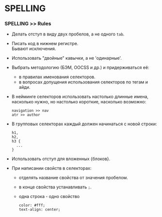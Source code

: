 # SPELLING

### SPELLING >> Rules
- Делать отступ в виду двух пробелов, а не одного `tab`.
- Писать код в нижнем регистре.  
Бывают исключения.
- Использовать "двойные" кавычки, а не 'одинарные'.
- Выбрать методологию (БЭМ, OOCSS и др.) и придерживаться её:
  - в правилах именования селекторов.
  - в вопросах допущения использования селекторов по тегам и айди.
- В нейминге селекторов использовать настолько длинные имена, насколько
нужно, но настолько короткие, насколько возможно:

  ```
  navigation >> nav
  atr >> author
  ```
- В групповых селекторах каждый должен начинаться с новой строки:

  ```
  h1,
  h2,
  h3 {
    ...
  }
  ```
- Использовать отступ для вложенных {блоков}.
- При написании свойств в селекторах:
  - отделять название свойства от значения пробелом.
  - в конце свойства устанавливать `;`.
  - одна строка - одно свойство

    ```
    color: #fff;
    text-align: center;
    ```
